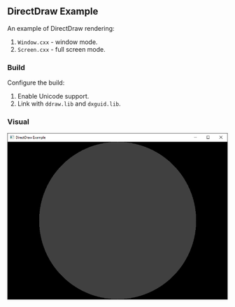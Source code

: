## DirectDraw Example

An example of DirectDraw rendering:
1. `Window.cxx` - window mode.
2. `Screen.cxx` - full screen mode.

### Build
Configure the build:
1. Enable Unicode support.
2. Link with `ddraw.lib` and `dxguid.lib`.

### Visual
![DirectDraw Window](Window.png)
